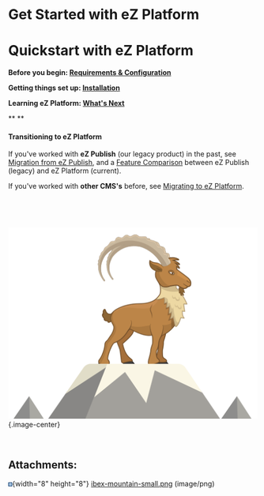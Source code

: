 # Get Started with eZ Platform

# Quickstart with eZ Platform

**Before you begin: [Requirements & Configuration](../DEVELOPER/Step_0:_Requirements_&_System_Configuration)**

**Getting things set up: [Installation](https://doc.ez.no/display/DEVELOPER/Step+1%3A+Installation)**

**Learning eZ Platform: [What's Next](https://doc.ez.no/display/DEVELOPER/Step+2%3A+Going+Deeper)**

**
**

#### Transitioning to eZ Platform

If you've worked with **eZ Publish** (our legacy product) in the past, see [Migration from eZ Publish](Migration_from_eZ_Publish), and a [Feature Comparison](https://doc.ez.no/display/MAIN/Transitioning+from+eZ+Publish+to+eZ+Platform+and+eZ+Studio%3A+Feature+Comparison) between eZ Publish (legacy) and eZ Platform (current).

If you've worked with **other CMS's** before, see [Migrating to eZ Platform](../DEVELOPER/Migrating_to_eZ_Platform_-_Follow_the_Ibex!).

 

 

![](attachments/31429520/32866977.png){.image-center}

 

## Attachments:

![](images/icons/bullet_blue.gif){width="8" height="8"} [ibex-mountain-small.png](attachments/31429520/32866977.png) (image/png)

